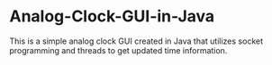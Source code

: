 # Analog-Clock-GUI-in-Java
This is a simple analog clock GUI created in Java that utilizes socket programming and threads to get updated time information.
